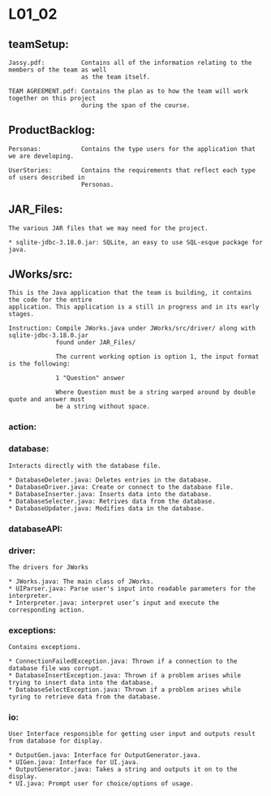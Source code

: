 # L01_02

## teamSetup:
 
    Jassy.pdf:          Contains all of the information relating to the members of the team as well
                        as the team itself.
                        
    TEAM AGREEMENT.pdf: Contains the plan as to how the team will work together on this project
                        during the span of the course.

## ProductBacklog:
    
    Personas:           Contains the type users for the application that we are developing.

    UserStories:        Contains the requirements that reflect each type of users described in 
                        Personas.


## JAR_Files:

    The various JAR files that we may need for the project.

    * sqlite-jdbc-3.18.0.jar: SQLite, an easy to use SQL-esque package for java.

## JWorks/src:              
    
    This is the Java application that the team is building, it contains the code for the entire 
    application. This application is a still in progress and in its early stages.
	
	Instruction: Compile JWorks.java under JWorks/src/driver/ along with sqlite-jdbc-3.18.0.jar
	             found under JAR_Files/
				 
				 The current working option is option 1, the input format is the following:
				 
				 1 "Question" answer
				 
				 Where Question must be a string warped around by double quote and answer must
				 be a string without space.
    
### action:
    
### database: 

    Interacts directly with the database file.
    
    * DatabaseDeleter.java: Deletes entries in the database.
    * DatabaseDriver.java: Create or connect to the database file.
    * DatabaseInserter.java: Inserts data into the database.
    * DatabaseSelecter.java: Retrives data from the database.
    * DatabaseUpdater.java: Modifies data in the database.
    
### databaseAPI:

### driver:
    
    The drivers for JWorks
    
    * JWorks.java: The main class of JWorks.
    * UIParser.java: Parse user's input into readable parameters for the interpreter.
    * Interpreter.java: interpret user’s input and execute the corresponding action.

### exceptions:

    Contains exceptions.
    
    * ConnectionFailedException.java: Thrown if a connection to the database file was corrupt.
    * DatabaseInsertException.java: Thrown if a problem arises while trying to insert data into the database.
    * DatabaseSelectException.java: Thrown if a problem arises while tyring to retrieve data from the database.

### io:

    User Interface responsible for getting user input and outputs result from database for display.

    * OutputGen.java: Interface for OutputGenerator.java.
    * UIGen.java: Interface for UI.java.
    * OutputGenerator.java: Takes a string and outputs it on to the display.
    * UI.java: Prompt user for choice/options of usage.
